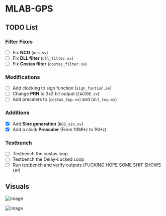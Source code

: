# MLAB-GPS

## TODO List

### Filter Fixes
- [ ] Fix **NCO** (`nco.sv`)
- [ ] Fix **DLL filter** (`dll_filter.sv`)
- [ ] Fix **Costas filter** (`costas_filter.sv`)

### Modifications
- [ ] Add clocking to sign function (`sign_funtion.sv`)
- [ ] Change **PRN** to 3x3 bit output (`CACODE.sv`)
- [ ] Add precalers to (`costas_top.sv`) and (`dll_top.sv`)

### Additions
- [x] Add **Sine generation** (`NCO_sin.sv`)
- [x] Add a clock **Prescaler** (From 10MHz to 1KHz)

### Testbench
- [ ] Testbench the costas loop
- [ ] Testbench the Delay-Locked Loop
- [ ] Run testbench and verify outputs (FUCKING HOPE SOME SHIT SHOWS UP)

## Visuals
![image](https://github.com/user-attachments/assets/bc541fcf-d2a8-4e02-89ea-63d1a9f47da1)

![image](https://github.com/user-attachments/assets/2aaa760b-f014-4fa4-a20a-25d27227d1e1)

